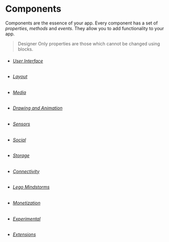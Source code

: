 # Components

Components are the essence of your app. Every component has a set of _properties_, _methods_ and _events_. They allow you to add functionality to your app.



> Designer Only properties are those which cannot be changed using blocks.

* ###### [User Interface](/components/user-interface.md)
* ###### [Layout](/components/layout.md)
* ###### [Media](/components/media.md)
* ###### [Drawing and Animation](/components/drawing-and-animation.md)
* ###### [Sensors](/components/sensors.md)
* ###### [Social](/components/social.md)
* ###### [Storage](/components/storage.md)
* ###### [Connectivity](/components/connectivity.md)
* ###### [Lego Mindstorms](/components/lego-mindstorms.md)
* ###### [Monetization](/components/monetization.md)
* ###### [Experimental](/experimental.md)
* ###### [Extensions](/components/extensions.md)
